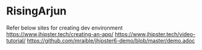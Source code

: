 # RisingArjun

Refer below sites for creating dev environment
https://www.jhipster.tech/creating-an-app/
https://www.jhipster.tech/video-tutorial/
https://github.com/mraible/jhipster6-demo/blob/master/demo.adoc
